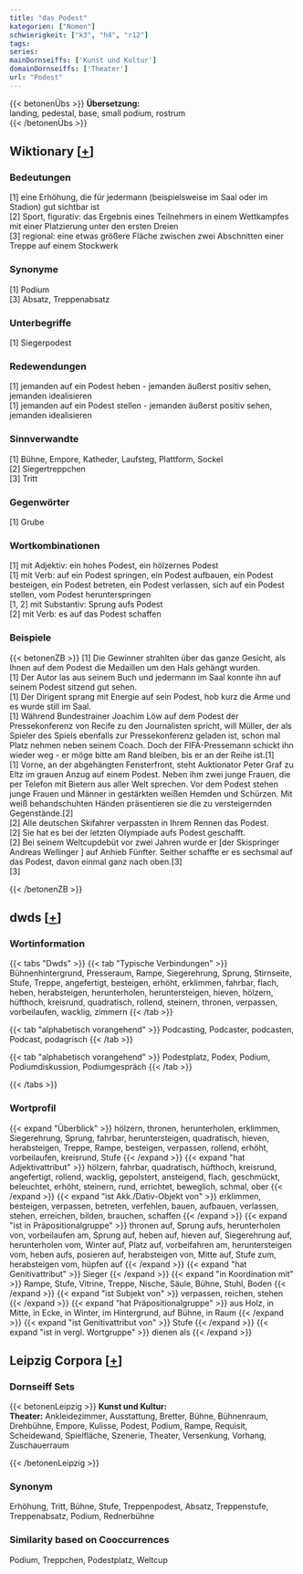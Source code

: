 ```yaml
---
title: "das Podest"
kategorien: ["Nomen"]
schwierigkeit: ["k3", "h4", "r12"]
tags:
series:
mainDornseiffs: ['Kunst und Kultur']
domainDornseiffs: ['Theater']
url: "Podest"
---
```


{{< betonenÜbs >}}
**Übersetzung:**  
landing, pedestal, base, small podium, rostrum  
{{< /betonenÜbs >}}

## Wiktionary [[+](https://de.wiktionary.org/wiki/Podest)]

### Bedeutungen
[1] eine Erhöhung, die für jedermann (beispielsweise im Saal oder im Stadion) gut sichtbar ist  
[2] Sport, figurativ: das Ergebnis eines Teilnehmers in einem Wettkampfes mit einer Platzierung unter den ersten Dreien  
[3] regional: eine etwas größere Fläche zwischen zwei Abschnitten einer Treppe auf einem Stockwerk  

### Synonyme
[1] Podium  
[3] Absatz, Treppenabsatz  

### Unterbegriffe
[1] Siegerpodest  

### Redewendungen
[1] jemanden auf ein Podest heben - jemanden äußerst positiv sehen, jemanden idealisieren  
[1] jemanden auf ein Podest stellen - jemanden äußerst positiv sehen, jemanden idealisieren  

### Sinnverwandte
[1] Bühne, Empore, Katheder, Laufsteg, Plattform, Sockel  
[2] Siegertreppchen  
[3] Tritt  

### Gegenwörter
[1] Grube  

### Wortkombinationen
[1] mit Adjektiv: ein hohes Podest, ein hölzernes Podest  
[1] mit Verb: auf ein Podest springen, ein Podest aufbauen, ein Podest besteigen, ein Podest betreten, ein Podest verlassen, sich auf ein Podest stellen, vom Podest herunterspringen  
[1, 2] mit Substantiv: Sprung aufs Podest  
[2] mit Verb: es auf das Podest schaffen  

### Beispiele
{{< betonenZB >}}
[1] Die Gewinner strahlten über das ganze Gesicht, als Ihnen auf dem Podest die Medaillen um den Hals gehängt wurden.  
[1] Der Autor las aus seinem Buch und jedermann im Saal konnte ihn auf seinem Podest sitzend gut sehen.  
[1] Der Dirigent sprang mit Energie auf sein Podest, hob kurz die Arme und es wurde still im Saal.  
[1] Während Bundestrainer Joachim Löw auf dem Podest der Pressekonferenz von Recife zu den Journalisten spricht, will Müller, der als Spieler des Spiels ebenfalls zur Pressekonferenz geladen ist, schon mal Platz nehmen neben seinem Coach. Doch der FIFA-Pressemann schickt ihn wieder weg - er möge bitte am Rand bleiben, bis er an der Reihe ist.[1]  
[1] Vorne, an der abgehängten Fensterfront, steht Auktionator Peter Graf zu Eltz im grauen Anzug auf einem Podest. Neben ihm zwei junge Frauen, die per Telefon mit Bietern aus aller Welt sprechen. Vor dem Podest stehen junge Frauen und Männer in gestärkten weißen Hemden und Schürzen. Mit weiß behandschuhten Händen präsentieren sie die zu versteigernden Gegenstände.[2]  
[2] Alle deutschen Skifahrer verpassten in Ihrem Rennen das Podest.  
[2] Sie hat es bei der letzten Olympiade aufs Podest geschafft.  
[2] Bei seinem Weltcupdebüt vor zwei Jahren wurde er [der Skispringer Andreas Wellinger ] auf Anhieb Fünfter. Seither schaffte er es sechsmal auf das Podest, davon einmal ganz nach oben.[3]  
[3]  

{{< /betonenZB >}}


## dwds [[+](https://www.dwds.de/wb/Podest)]

### Wortinformation
{{< tabs "Dwds" >}}
{{< tab "Typische Verbindungen" >}}
Bühnenhintergrund, Presseraum, Rampe, Siegerehrung, Sprung, Stirnseite, Stufe, Treppe, angefertigt, besteigen, erhöht, erklimmen, fahrbar, flach, heben, herabsteigen, herunterholen, heruntersteigen, hieven, hölzern, hüfthoch, kreisrund, quadratisch, rollend, steinern, thronen, verpassen, vorbeilaufen, wacklig, zimmern
{{< /tab >}}

{{< tab "alphabetisch vorangehend" >}}
Podcasting, Podcaster, podcasten, Podcast, podagrisch
{{< /tab >}}

{{< tab "alphabetisch vorangehend" >}}
Podestplatz, Podex, Podium, Podiumdiskussion, Podiumgespräch
{{< /tab >}}

{{< /tabs >}}

### Wortprofil
{{< expand "Überblick" >}} hölzern, thronen, herunterholen, erklimmen, Siegerehrung, Sprung, fahrbar, heruntersteigen, quadratisch, hieven, herabsteigen, Treppe, Rampe, besteigen, verpassen, rollend, erhöht, vorbeilaufen, kreisrund, Stufe {{< /expand >}}
{{< expand "hat Adjektivattribut" >}} hölzern, fahrbar, quadratisch, hüfthoch, kreisrund, angefertigt, rollend, wacklig, gepolstert, ansteigend, flach, geschmückt, beleuchtet, erhöht, steinern, rund, errichtet, beweglich, schmal, ober {{< /expand >}}
{{< expand "ist Akk./Dativ-Objekt von" >}} erklimmen, besteigen, verpassen, betreten, verfehlen, bauen, aufbauen, verlassen, stehen, erreichen, bilden, brauchen, schaffen {{< /expand >}}
{{< expand "ist in Präpositionalgruppe" >}} thronen auf, Sprung aufs, herunterholen von, vorbeilaufen am, Sprung auf, heben auf, hieven auf, Siegerehrung auf, herunterholen vom, Winter auf, Platz auf, vorbeifahren am, heruntersteigen vom, heben aufs, posieren auf, herabsteigen von, Mitte auf, Stufe zum, herabsteigen vom, hüpfen auf {{< /expand >}}
{{< expand "hat Genitivattribut" >}} Sieger {{< /expand >}}
{{< expand "in Koordination mit" >}} Rampe, Stufe, Vitrine, Treppe, Nische, Säule, Bühne, Stuhl, Boden {{< /expand >}}
{{< expand "ist Subjekt von" >}} verpassen, reichen, stehen {{< /expand >}}
{{< expand "hat Präpositionalgruppe" >}} aus Holz, in Mitte, in Ecke, in Winter, im Hintergrund, auf Bühne, in Raum {{< /expand >}}
{{< expand "ist Genitivattribut von" >}} Stufe {{< /expand >}}
{{< expand "ist in vergl. Wortgruppe" >}} dienen als {{< /expand >}}

## Leipzig Corpora [[+](https://corpora.uni-leipzig.de/en/res?word=Podest&corpusId=deu_newscrawl-public_2018)]

### Dornseiff Sets
{{< betonenLeipzig >}}
**Kunst und Kultur:**  
**Theater:** Ankleidezimmer, Ausstattung, Bretter, Bühne, Bühnenraum, Drehbühne, Empore, Kulisse, Podest, Podium, Rampe, Requisit, Scheidewand, Spielfläche, Szenerie, Theater, Versenkung, Vorhang, Zuschauerraum  

{{< /betonenLeipzig >}}

### Synonym
Erhöhung, Tritt, Bühne, Stufe, Treppenpodest, Absatz, Treppenstufe, Treppenabsatz, Podium, Rednerbühne


### Similarity based on Cooccurrences
Podium, Treppchen, Podestplatz, Weltcup

